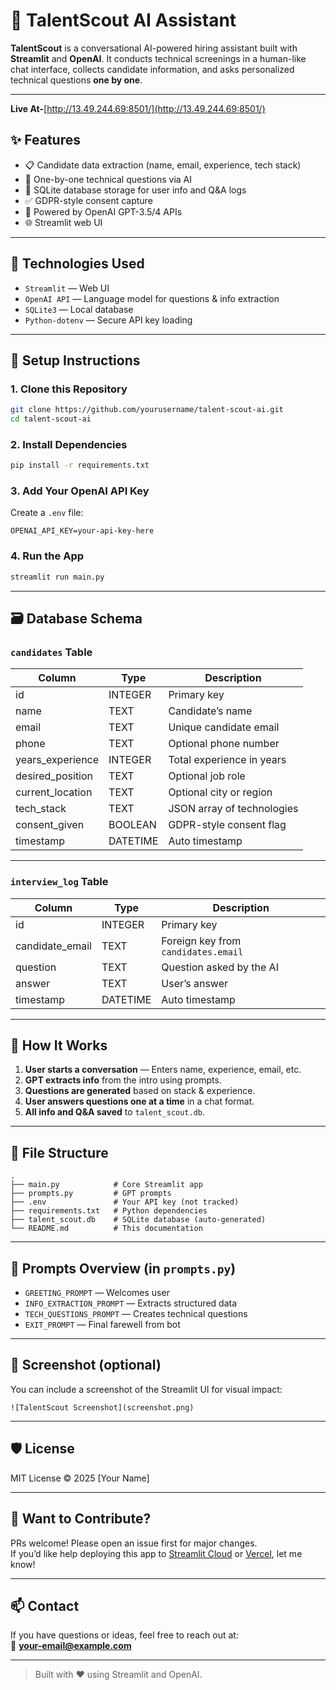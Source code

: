 # 🤖 TalentScout AI Assistant

**TalentScout** is a conversational AI-powered hiring assistant built with **Streamlit** and **OpenAI**. It conducts technical screenings in a human-like chat interface, collects candidate information, and asks personalized technical questions **one by one**.

---

**Live At-**[http://13.49.244.69:8501/](http://13.49.244.69:8501/)


## ✨ Features

- 📋 Candidate data extraction (name, email, experience, tech stack)
- 💬 One-by-one technical questions via AI
- 💾 SQLite database storage for user info and Q&A logs
- ✅ GDPR-style consent capture
- 🧠 Powered by OpenAI GPT-3.5/4 APIs
- 🌐 Streamlit web UI

---

## 🧰 Technologies Used

- `Streamlit` — Web UI
- `OpenAI API` — Language model for questions & info extraction
- `SQLite3` — Local database
- `Python-dotenv` — Secure API key loading

---

## 🚀 Setup Instructions

### 1. Clone this Repository

```bash
git clone https://github.com/yourusername/talent-scout-ai.git
cd talent-scout-ai
```

### 2. Install Dependencies

```bash
pip install -r requirements.txt
```

### 3. Add Your OpenAI API Key

Create a `.env` file:

```env
OPENAI_API_KEY=your-api-key-here
```

### 4. Run the App

```bash
streamlit run main.py
```

---

## 🗃️ Database Schema

### `candidates` Table

| Column             | Type     | Description                        |
|--------------------|----------|------------------------------------|
| id                 | INTEGER  | Primary key                        |
| name               | TEXT     | Candidate’s name                   |
| email              | TEXT     | Unique candidate email             |
| phone              | TEXT     | Optional phone number              |
| years_experience   | INTEGER  | Total experience in years          |
| desired_position   | TEXT     | Optional job role                  |
| current_location   | TEXT     | Optional city or region            |
| tech_stack         | TEXT     | JSON array of technologies         |
| consent_given      | BOOLEAN  | GDPR-style consent flag            |
| timestamp          | DATETIME | Auto timestamp                     |

---

### `interview_log` Table

| Column           | Type     | Description                          |
|------------------|----------|--------------------------------------|
| id               | INTEGER  | Primary key                          |
| candidate_email  | TEXT     | Foreign key from `candidates.email` |
| question         | TEXT     | Question asked by the AI            |
| answer           | TEXT     | User’s answer                        |
| timestamp        | DATETIME | Auto timestamp                       |

---

## 📌 How It Works

1. **User starts a conversation** — Enters name, experience, email, etc.
2. **GPT extracts info** from the intro using prompts.
3. **Questions are generated** based on stack & experience.
4. **User answers questions one at a time** in a chat format.
5. **All info and Q&A saved** to `talent_scout.db`.

---

## 📂 File Structure

```
.
├── main.py            # Core Streamlit app
├── prompts.py         # GPT prompts
├── .env               # Your API key (not tracked)
├── requirements.txt   # Python dependencies
├── talent_scout.db    # SQLite database (auto-generated)
└── README.md          # This documentation
```

---

## 📄 Prompts Overview (in `prompts.py`)

- `GREETING_PROMPT` — Welcomes user
- `INFO_EXTRACTION_PROMPT` — Extracts structured data
- `TECH_QUESTIONS_PROMPT` — Creates technical questions
- `EXIT_PROMPT` — Final farewell from bot

---

## 📸 Screenshot (optional)

You can include a screenshot of the Streamlit UI for visual impact:

```
![TalentScout Screenshot](screenshot.png)
```

---

## 🛡️ License

MIT License © 2025 [Your Name]

---

## 🙋 Want to Contribute?

PRs welcome! Please open an issue first for major changes.  
If you’d like help deploying this app to [Streamlit Cloud](https://streamlit.io/cloud) or [Vercel](https://vercel.com), let me know!

---

## 📫 Contact

If you have questions or ideas, feel free to reach out at:  
📧 **your-email@example.com**

---

> Built with ❤️ using Streamlit and OpenAI.
